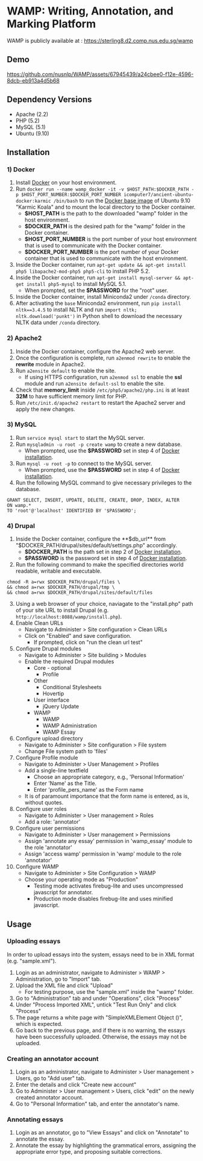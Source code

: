 # WAMP: Writing, Annotation, and Marking Platform

WAMP is publicly available at : https://sterling8.d2.comp.nus.edu.sg/wamp

## Demo
https://github.com/nusnlp/WAMP/assets/67945439/a24cbee0-f12e-4596-8dcb-eb913a4d5b68

## Dependency Versions
- Apache (2.2)
- PHP (5.2)
- MySQL (5.1)
- Ubuntu (9.10)

## Installation
### 1) Docker
1) Install [Docker](https://www.docker.com) on your host environment.
2) Run `docker run --name wamp_docker -it -v $HOST_PATH:$DOCKER_PATH -p $HOST_PORT_NUMBER:$DOCKER_PORT_NUMBER icomputer7/ancient-ubuntu-docker:karmic /bin/bash` to run the [Docker base image](https://github.com/iComputer7/ancient-ubuntu-docker) of Ubuntu 9.10 "Karmic Koala" and to mount the local directory to the Docker container.
    * **$HOST_PATH** is the path to the downloaded "wamp" folder in the host environment.
    * **$DOCKER_PATH** is the desired path for the "wamp" folder in the Docker container.
    * **$HOST_PORT_NUMBER** is the port number of your host environment that is used to communicate with the Docker container.
    * **$DOCKER_PORT_NUMBER** is the port number of your Docker container that is used to communicate with the host environment.
3) Inside the Docker container, run `apt-get update && apt-get install php5 libapache2-mod-php5 php5-cli` to install PHP 5.2.
4) Inside the Docker container, run `apt-get install mysql-server && apt-get install php5-mysql` to install MySQL 5.1.
    * When prompted, set the **$PASSWORD** for the "root" user.
5) Inside the Docker container, install Miniconda2 under `/conda` directory.
6) After activating the `base` Miniconda2 environment, run `pip install nltk==3.4.5` to install NLTK and run `import nltk; nltk.download('punkt')` in Python shell to download the necessary NLTK data under `/conda` directory.

### 2) Apache2
1) Inside the Docker container, configure the Apache2 web server.
2) Once the configuration is complete, run `a2enmod rewrite` to enable the **rewrite** module in Apache2.
3) Run `a2ensite default` to enable the site.
	* If using HTTPS configuration, run `a2enmod ssl` to enable the **ssl** module and run `a2ensite default-ssl` to enable the site.
5) Check that **memory_limit** inside `/etc/php5/apache2/php.ini` is at least **32M** to have sufficient memory limit for PHP.
6) Run `/etc/init.d/apache2 restart` to restart the Apache2 server and apply the new changes.

### 3) MySQL
1) Run `service mysql start` to start the MySQL server.
2) Run `mysqladmin -u root -p create wamp` to create a new database.
    * When prompted, use the **$PASSWORD** set in step 4 of [Docker installation](#1-docker).
3) Run `mysql -u root -p` to connect to the MySQL server.
    * When prompted, use the **$PASSWORD** set in step 4 of [Docker installation](#1-docker).
4) Run the following MySQL command to give necessary privileges to the database.
```
GRANT SELECT, INSERT, UPDATE, DELETE, CREATE, DROP, INDEX, ALTER
ON wamp.*
TO 'root'@'localhost' IDENTIFIED BY '$PASSWORD';
```

### 4) Drupal
1) Inside the Docker container, configure the **$db_url** from "$DOCKER_PATH/drupal/sites/default/settings.php" accordingly.
    * **$DOCKER_PATH** is the path set in step 2 of [Docker installation](#1-docker).
    * **$PASSWORD** is the password set in step 4 of [Docker installation](#1-docker).
2) Run the following command to make the specified directories world readable, writable and executable.
```
chmod -R a=rwx $DOCKER_PATH/drupal/files \
&& chmod a=rwx $DOCKER_PATH/drupal/tmp \
&& chmod a=rwx $DOCKER_PATH/drupal/sites/default/files
```
3) Using a web browser of your choice, naviagate to the "install.php" path of your site URL to install Drupal (e.g. `http://localhost:8088/wamp/install.php`).
4) Enable Clean URLs
    - Navigate to Administer > Site configuration > Clean URLs
    - Click on "Enabled" and save configuration. 
        - If prompted, click on "run the clean url test"
5) Configure Drupal modules
	- Navigate to Administer > Site building > Modules
	- Enable the required Drupal modules
		- Core - optional
            - Profile
		- Other
            - Conditional Stylesheets
		    - Hovertip
		- User interface
            - jQuery Update
		- WAMP
            - WAMP
            - WAMP Administration
            - WAMP Essay
6) Configure upload directory
	- Navigate to Administer > Site configuration > File system
	- Change File system path to 'files'
7) Configure Profile module
	- Navigate to Administer > User Management > Profiles
	- Add a single-line textfield
		- Choose an appropriate category, e.g., 'Personal Information'
		- Enter 'Name' as the Title.
		- Enter 'profile_pers_name' as the Form name
    - It is of paramount importance that the form name is entered, as is, without quotes.
8) Configure user roles
	- Navigate to Administer > User management > Roles
	- Add a role: 'annotator'
9) Configure user permissions
	- Navigate to Administer > User management > Permissions
	- Assign 'annotate any essay' permission in 'wamp_essay' module to the role 'annotator'
	- Assign 'access wamp' permission in 'wamp' module to the role 'annotator'
10) Configure WAMP
	- Navigate to Administer > Site Configuration > WAMP
	- Choose your operating mode as "Production"
		- Testing mode activates firebug-lite and uses uncompressed javascript for annotator. 
		- Production mode disables firebug-lite and uses minified javascript.

## Usage
### Uploading essays
In order to upload essays into the system, essays need to be in XML format (e.g. "sample.xml").

1) Login as an administrator, navigate to Administer > WAMP > Administration, go to "Import" tab.
2) Upload the XML file and click "Upload"
    * For testing purpose, use the "sample.xml" inside the "wamp" folder.
3) Go to "Administration" tab and under "Operations", click "Process"
4) Under "Process Imported XML", untick "Test Run Only" and click "Process"
5) The page returns a white page with "SimpleXMLElement Object ()", which is expected.
6) Go back to the previous page, and if there is no warning, the essays have been successfully uploaded. Otherwise, the essays may not be uploaded.

### Creating an annotator account
1) Login as an administrator, navigate to Administer > User management > Users, go to "Add user" tab.
2) Enter the details and click "Create new account"
3) Go to Administer > User management > Users, click "edit" on the newly created annotator account.
4) Go to "Personal Information" tab, and enter the annotator's name.

### Annotating essays
1) Login as an annotator, go to "View Essays" and click on "Annotate" to annotate the essay.
2) Annotate the essay by highlighting the grammatical errors, assigning the appropriate error type, and proposing suitable corrections.
